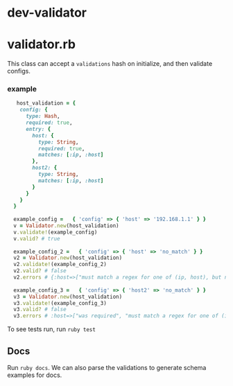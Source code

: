 # dev-validator

# validator.rb

This class can accept a `validations` hash on initialize, and then validate configs.

### example
```ruby
   host_validation = {
    config: {
      type: Hash,
      required: true,
      entry: {
        host: {
          type: String,
          required: true,
          matches: [:ip, :host]
        },
        host2: {
          type: String,
          matches: [:ip, :host]
        }
      }
    }
  }
  
  example_config =   { 'config' => { 'host' => '192.168.1.1' } }
  v = Validator.new(host_validation)
  v.validate!(example_config)
  v.valid? # true
  
  example_config_2 =   { 'config' => { 'host' => 'no_match' } }
  v2 = Validator.new(host_validation)
  v2.validate!(example_config_2)
  v2.valid? # false
  v2.errors # {:host=>["must match a regex for one of (ip, host), but no_match did not"]}
  
  example_config_3 =   { 'config' => { 'host2' => 'no_match' } }
  v3 = Validator.new(host_validation)
  v3.validate!(example_config_3)
  v3.valid? # false
  v3.errors # :host=>["was required", "must match a regex for one of (ip, host), but  did not"], :host2=>["must match a regex for one of (ip, host), but no_match did not"]}
  ```
  
  To see tests run, run `ruby test`
  
  ## Docs
  
  Run `ruby docs`. We can also parse the validations to generate schema examples for docs.
